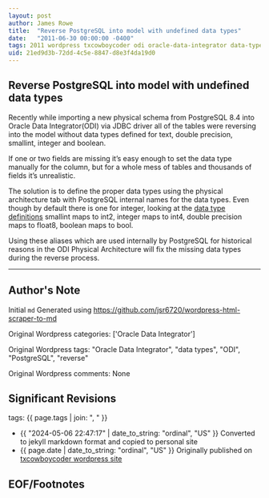 ```yaml
---
layout: post
author: James Rowe
title:  "Reverse PostgreSQL into model with undefined data types"
date:   "2011-06-30 00:00:00 -0400"
tags: 2011 wordpress txcowboycoder odi oracle-data-integrator data-types postgreSQL
uid: 21ed9d3b-72dd-4c5e-8847-d8e3f4da19d0
---
```



## Reverse PostgreSQL into model with undefined data types


Recently while importing a new physical schema from PostgreSQL 8.4 into Oracle Data Integrator(ODI) via JDBC driver all of the tables were reversing into the model without data types defined for text, double precision, smallint, integer and boolean.


If one or two fields are missing it’s easy enough to set the data type manually for the column, but for a whole mess of tables and thousands of fields it’s unrealistic.


The solution is to define the proper data types using the physical architecture tab with PostgreSQL internal names for the data types. Even though by default there is one for integer, looking at the [data type definitions](http://www.postgresql.org/docs/8.2/static/datatype.html#DATATYPE-TABLE) smallint maps to int2, integer maps to int4, double precision maps to float8, boolean maps to bool.


Using these aliases which are used internally by PostgreSQL for historical reasons in the ODI Physical Architecture will fix the missing data types during the reverse process.




---

## Author's Note

Initial `md` Generated using <https://github.com/jsr6720/wordpress-html-scraper-to-md>

Original Wordpress categories: ['Oracle Data Integrator']

Original Wordpress tags: "Oracle Data Integrator", "data types", "ODI", "PostgreSQL", "reverse"

Original Wordpress comments: None

## Significant Revisions

tags: {{ page.tags | join: ", " }} <!-- todo move this somewhere -->

- {{ "2024-05-06 22:47:17" | date_to_string: "ordinal", "US" }} Converted to jekyll markdown format and copied to personal site
- {{ page.date | date_to_string: "ordinal", "US" }} Originally published on [txcowboycoder wordpress site](https://txcowboycoder.wordpress.com/2011/06/30/reverse-postgresql-into-model-with-undefined-data-types/)

## EOF/Footnotes

